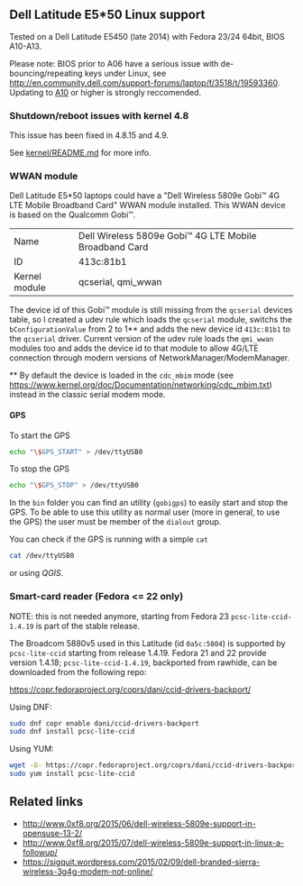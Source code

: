 ## Dell Latitude E5*50 Linux support

Tested on a Dell Latitude E5450 (late 2014) with Fedora 23/24 64bit, BIOS A10-A13.

Please note: BIOS prior to A06 have a serious issue with de-bouncing/repeating keys under Linux, see http://en.community.dell.com/support-forums/laptop/f/3518/t/19593360. Updating to [A10](http://www.dell.com/support/home/us/en/19/Drivers/DriversDetails?driverId=DHD06&fileId=3469377694&osCode=W764&productCode=latitude-e5450-laptop&languageCode=EN&categoryId=BI) or higher is strongly reccomended.

### Shutdown/reboot issues with kernel 4.8

This issue has been fixed in 4.8.15 and 4.9.

See [kernel/README.md](kernel/README.md) for more info.

### WWAN module

Dell Latitude E5*50 laptops could have a "Dell Wireless 5809e Gobi™ 4G LTE Mobile Broadband Card" WWAN module installed. This WWAN device is based on the Qualcomm Gobi™.

|   |   |
|---|---|
| Name | Dell Wireless 5809e Gobi™ 4G LTE Mobile Broadband Card |
| ID | 413c:81b1 |
| Kernel module | qcserial, qmi_wwan |

The device id of this Gobi™ module is still missing from the ```qcserial``` devices table, so I created a udev rule which loads the ```qcserial``` module, switchs the ```bConfigurationValue``` from 2 to 1** and adds the new device id ```413c:81b1``` to the ```qcserial``` driver. Current version of the udev rule loads the ```qmi_wwan``` modules too and adds the device id to that module to allow 4G/LTE connection through modern versions of NetworkManager/ModemManager.

** By default the device is loaded in the ```cdc_mbim``` mode (see https://www.kernel.org/doc/Documentation/networking/cdc_mbim.txt) instead in the classic serial modem mode.

#### GPS ####

To start the GPS

```bash
echo "\$GPS_START" > /dev/ttyUSB0
```

To stop the GPS

```bash
echo "\$GPS_STOP" > /dev/ttyUSB0
```

In the ```bin``` folder you can find an utility (```gobigps```) to easily start and stop the GPS. To be able to use this utility as normal user (more in general, to use the GPS) the user must be member of the ```dialout``` group.

You can check if the GPS is running with a simple ```cat```

```bash
cat /dev/ttyUSB0
```

or using _QGIS_.

### Smart-card reader (Fedora <= 22 only)

NOTE: this is not needed anymore, starting from Fedora 23 `pcsc-lite-ccid-1.4.19` is part of the stable release.

The Broadcom 5880v5 used in this Latitude (id `0a5c:5804`) is supported by `pcsc-lite-ccid` starting from release 1.4.19. Fedora 21 and 22 provide version 1.4.18; `pcsc-lite-ccid-1.4.19`, backported from rawhide, can be downloaded from the following repo:

https://copr.fedoraproject.org/coprs/dani/ccid-drivers-backport/

Using DNF:
```bash
sudo dnf copr enable dani/ccid-drivers-backport
sudo dnf install pcsc-lite-ccid
```

Using YUM:
```bash
wget -O- https://copr.fedoraproject.org/coprs/dani/ccid-drivers-backport/repo/fedora-21/dani-ccid-drivers-backport-fedora-21.repo | sudo tee /etc/yum.repos.d/dani-ccid-drivers-backport-fedora-21.repo
sudo yum install pcsc-lite-ccid
```

## Related links
- http://www.0xf8.org/2015/06/dell-wireless-5809e-support-in-opensuse-13-2/
- http://www.0xf8.org/2015/07/dell-wireless-5809e-support-in-linux-a-followup/
- https://sigquit.wordpress.com/2015/02/09/dell-branded-sierra-wireless-3g4g-modem-not-online/
